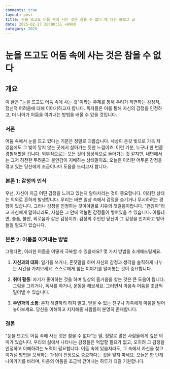 ```yaml
---
comments: true
layout: post
title: 눈을 뜨고도 어둠 속에 사는 것은 참을 수 없다.에 대한 블로그 글
date: 2025-02-27 20:00:51 +0900
category: 2025
---
```


# 눈을 뜨고도 어둠 속에 사는 것은 참을 수 없다

## 개요
이 글은 "눈을 뜨고도 어둠 속에 사는 것"이라는 주제를 통해 우리가 직면하는 감정적, 정신적 어려움에 대해 이야기하고자 합니다. 독자들은 이를 통해 자신의 감정을 인정하고, 더 나아가 어둠을 이겨내는 방법을 배울 수 있을 것입니다.

### 서론
어둠 속에서 눈을 뜨고 있다는 기분은 정말로 괴롭습니다. 세상이 온갖 빛으로 가득 차 있음에도 그 빛이 닿지 않는 곳에서 살아가는 듯한 느낌이죠. 이런 기분, 누구나 한 번쯤 경험해봤을 겁니다. 외부적으로는 모든 것이 정상적으로 돌아가는 것 같지만, 내면에서는 그저 허전한 두려움과 불안감이 지배하는 상태말이죠. 오늘은 이러한 어두운 감정을 겪고 있는 당신에게 조금이나마 도움을 드리고자 합니다.

### 본론 1: 감정의 인식
우선, 자신이 지금 어떤 감정을 느끼고 있는지 알아차리는 것이 중요합니다. 이러한 상태는 의외로 흔하게 발생합니다. 우리는 바쁜 일상 속에서 감정을 숨기거나 무시하려는 경향이 있습니다. 그러나 감정을 인정하는 것이야말로 치유의 첫걸음이랍니다. "괜찮아"라고 자신에게 말하더라도, 사실은 그 안에 억눌린 감정들이 쌓여있을 수 있습니다. 이를테면, 슬픔, 불안, 외로움과 같은 감정이죠. 감정의 주인인 당신이 그 감정을 인지하고 받아들일 필요가 있습니다.

### 본론 2: 어둠을 이겨내는 방법
그렇다면, 이러한 어둠을 어떻게 극복할 수 있을까요? 몇 가지 방법을 소개해드릴게요.

1. **자신과의 대화**: 일기를 쓰거나, 혼잣말을 하며 자신의 감정과 생각을 솔직하게 나누는 시간을 가져보세요. 스스로에게 힘든 이야기를 털어놓는 것이 중요합니다.

2. **취미 활동**: 자기가 좋아하는 것을 하며 일상의 즐거움을 찾는 것은 큰 도움이 됩니다. 그림을 그리거나, 독서를 하거나, 운동을 해보세요. 그러면서 마음속 어둠을 조금씩 밀어낼 수 있습니다.

3. **주변과의 소통**: 혼자 해결하려 하지 말고, 믿을 수 있는 친구나 가족에게 마음을 털어놓아보세요. 당신을 이해하고 지지해줄 사람들이 분명히 존재합니다.

### 결론
"눈을 뜨고도 어둠 속에 사는 것은 참을 수 없다"는 말, 정말로 많은 사람들에게 깊은 의미가 있습니다. 우리의 삶에서 나타나는 감정들은 억압할 필요가 없고, 오히려 그 감정을 인정하고 이해하려는 노력이 필요합니다. 어둠 속에 있을지라도, 그 속에서 자신을 찾고 이겨낼 방법을 모색하는 과정이 진정으로 중요하다는 것을 잊지 마세요. 오늘은 한 단계 나아가기를 바라며, 마음의 어둠을 조금씩 걷어내는 하루가 되길 기원합니다.